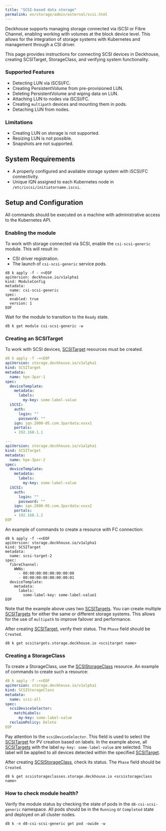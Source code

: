 ```yaml
---
title: "SCSI-based data storage"
permalink: en/storage/admin/external/scsi.html
---
```


Deckhouse supports managing storage connected via iSCSI or Fibre Channel, enabling working with volumes at the block device level. This allows for the integration of storage systems with Kubernetes and management through a CSI driver.

This page provides instructions for connecting SCSI devices in Deckhouse, creating SCSITarget, StorageClass, and verifying system functionality.

### Supported Features

- Detecting LUN via iSCSI/FC.
- Creating PersistentVolume from pre-provisioned LUN.
- Deleting PersistentVolume and wiping data on LUN.
- Attaching LUN to nodes via iSCSI/FC.
- Creating `multipath` devices and mounting them in pods.
- Detaching LUN from nodes.

### Limitations

- Creating LUN on storage is not supported.
- Resizing LUN is not possible.
- Snapshots are not supported.

## System Requirements

- A properly configured and available storage system with iSCSI/FC connectivity.
- Unique IQN assigned to each Kubernetes node in `/etc/iscsi/initiatorname.iscsi`.

## Setup and Configuration

All commands should be executed on a machine with administrative access to the Kubernetes API.

### Enabling the module

To work with storage connected via SCSI, enable the `csi-scsi-generic` module. This will result in:
- CSI driver registration.
- The launch of `csi-scsi-generic` service pods.

```shell
d8 k apply -f - <<EOF
apiVersion: deckhouse.io/v1alpha1
kind: ModuleConfig
metadata:
  name: csi-scsi-generic
spec:
  enabled: true
  version: 1
EOF
```

Wait for the module to transition to the `Ready` state.

```shell
d8 k get module csi-scsi-generic -w
```

### Creating an SCSITarget

To work with SCSI devices, [SCSITarget](../../../reference/cr/scsitarget/) resources must be created.

```yaml
d8 k apply -f -<<EOF
apiVersion: storage.deckhouse.io/v1alpha1
kind: SCSITarget
metadata:
  name: hpe-3par-1
spec:
  deviceTemplate:
    metadata:
      labels:
        my-key: some-label-value
  iSCSI:
    auth:
      login: ""
      password: ""
    iqn: iqn.2000-05.com.3pardata:xxxx1
    portals:
    - 192.168.1.1

---
apiVersion: storage.deckhouse.io/v1alpha1
kind: SCSITarget
metadata:
  name: hpe-3par-2
spec:
  deviceTemplate:
    metadata:
      labels:
        my-key: some-label-value
  iSCSI:
    auth:
      login: ""
      password: ""
    iqn: iqn.2000-05.com.3pardata:xxxx2
    portals:
    - 192.168.1.2
EOF

```

An example of commands to create a resource with FC connection:

```shell
d8 k apply -f -<<EOF
apiVersion: storage.deckhouse.io/v1alpha1
kind: SCSITarget
metadata:
  name: scsi-target-2
spec:
  fibreChannel:
    WWNs:
      - 00:00:00:00:00:00:00:00
      - 00:00:00:00:00:00:00:01
  deviceTemplate:
    metadata:
      labels:
        some-label-key: some-label-value1
EOF
```

Note that the example above uses two [SCSITargets](../../../reference/cr/scsitarget/). You can create multiple [SCSITargets](../../../reference/cr/scsitarget/) for either the same or different storage systems. This allows for the use of `multipath` to improve failover and performance.

After creating [SCSITarget](../../../reference/cr/scsitarget/), verify their status. The `Phase` field should be `Created`.

```shell
d8 k get scsitargets.storage.deckhouse.io <scsitarget name>
```

### Creating a StorageClass

To create a StorageClass, use the [SCSIStorageClass](../../../reference/cr/scsistorageclass/) resource. An example of commands to create such a resource:

```yaml
d8 k apply -f -<<EOF
apiVersion: storage.deckhouse.io/v1alpha1
kind: SCSIStorageClass
metadata:
  name: scsi-all
spec:
  scsiDeviceSelector:
    matchLabels:
      my-key: some-label-value
  reclaimPolicy: Delete
EOF
```

Pay attention to the `scsiDeviceSelector`. This field is used to select the [SCSITarget](../../../reference/cr/scsitarget/) for PV creation based on labels. In the example above, all [SCSITargets](../../../reference/cr/scsitarget/) with the label `my-key: some-label-value` are selected. This label will be applied to all devices detected within the specified [SCSITarget](../../../reference/cr/scsitarget/).

After creating [SCSIStorageClass](../../../reference/cr/scsistorageclass/), check its status. The `Phase` field should be `Created`.

```shell
d8 k get scsistorageclasses.storage.deckhouse.io <scsistorageclass name>
```

### How to check module health?

Verify the module status by checking the state of pods in the `d8-csi-scsi-generic` namespace. All pods should be in the `Running` or `Completed` state and deployed on all cluster nodes.

```shell
d8 k -n d8-csi-scsi-generic get pod -owide -w
```
